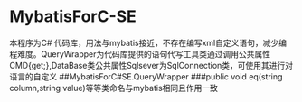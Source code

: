 # MybatisForC-SE
本程序为C# 代码库，用法与mybatis接近，不存在编写xml自定义语句，减少编程难度。QueryWrapper为代码库提供的语句代写工具类通过调用公共属性CMD{get;},DataBase类公共属性Sqlsever为SqlConnection类，可使用其进行对语言的自定义
##MybatisForC#SE.QueryWrapper
###public void eq(string column,string value)等等类命名与mybatis相同且作用一致
###
